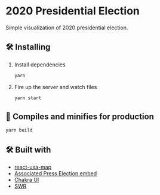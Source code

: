 # 2020 Presidential Election

Simple visualization of 2020 presidential election.

## 🛠 Installing

1. Install dependencies

   ```bash
   yarn
   ```

2. Fire up the server and watch files

   ```bash
   yarn start
   ```

## 🚀 Compiles and minifies for production

```bash
yarn build
```

## 🛠 Built with

- [react-usa-map](https://github.com/gabidavila/react-usa-map)
- [Associated Press Election embed](https://interactives.ap.org/elections-2020/?date=2020-11-03&site=3963721c-31fd-40bc-aca2-c80b8ec512ec&map=geo)
- [Chakra UI](https://next.chakra-ui.com/)
- [SWR](https://swr.vercel.app/)
